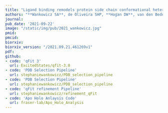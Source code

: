 ```yaml
---
title: "Ligand binding remodels protein side chain conformational heterogeneity."
authors: "**Wankowicz SA**, de Oliveira SHP, **Hogan DW**, van den Bedem H., **Fraser JS**"
journal:
pub_date: '2021-09-22'
image: "/static/img/pub/2021_wankowicz.jpg"
pmid:
pmcid:
biorxiv:
biorxiv_version: "/2021.09.21.461269v1"
pdf:
github:
- code: 'qFit 3'
  url: ExcitedStates/qfit-3.0
- code: 'PDB Selection Pipeline'
  url: stephaniewankowicz/PDB_selection_pipeline  
- code: 'PDB Selection Pipeline'
  url: stephaniewankowicz/PDB_selection_pipeline  
- code: 'qFit refinement Pipeline'
  url: stephaniewankowicz/refinement_qFit
- code: 'Apo Holo Anlaysis Code'
  url: fraser-lab/Apo_Holo_Analysis
---
```

